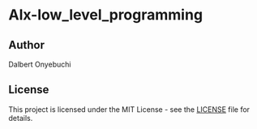 # Alx-low_level_programming

## Author
Dalbert Onyebuchi

## License

This project is licensed under the MIT License - see the [LICENSE](./LICENSE) file for details.
